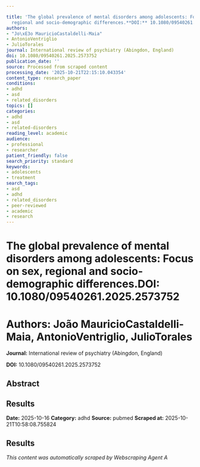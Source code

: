 ```yaml
---

title: 'The global prevalence of mental disorders among adolescents: Focus on sex,
  regional and socio-demographic differences.**DOI:** 10.1080/09540261.2025.2573752'
authors:
- "Jo\xE3o MauricioCastaldelli-Maia"
- AntonioVentriglio
- JulioTorales
journal: International review of psychiatry (Abingdon, England)
doi: 10.1080/09540261.2025.2573752
publication_date: ''
source: Processed from scraped content
processing_date: '2025-10-21T22:15:10.043354'
content_type: research_paper
conditions:
- adhd
- asd
- related_disorders
topics: []
categories:
- adhd
- asd
- related-disorders
reading_level: academic
audience:
- professional
- researcher
patient_friendly: false
search_priority: standard
keywords:
- adolescents
- treatment
search_tags:
- asd
- adhd
- related_disorders
- peer-reviewed
- academic
- research
---
```




# The global prevalence of mental disorders among adolescents: Focus on sex, regional and socio-demographic differences.**DOI:** 10.1080/09540261.2025.2573752

# **Authors:** João MauricioCastaldelli-Maia, AntonioVentriglio, JulioTorales

**Journal:** International review of psychiatry (Abingdon, England)

**DOI:** 10.1080/09540261.2025.2573752

## Abstract

## Results

**Date:** 2025-10-16
**Category:** adhd
**Source:** pubmed
**Scraped at:** 2025-10-21T10:58:08.755824
## Results
*This content was automatically scraped by Webscraping Agent A*